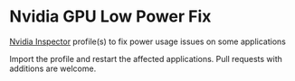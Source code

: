 # Nvidia GPU Low Power Fix
[Nvidia Inspector](https://www.guru3d.com/files-details/nvidia-profile-inspector-download.html) profile(s) to fix power usage issues on some applications

Import the profile and restart the affected applications.
Pull requests with additions are welcome.
